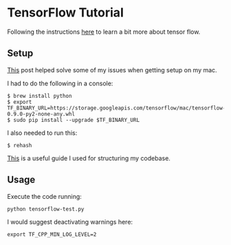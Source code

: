 # TensorFlow Tutorial

Following the instructions [here](https://www.tensorflow.org/get_started/get_started) to learn a bit more about tensor flow.


## Setup

[This](https://github.com/tensorflow/tensorflow/issues/5478) post helped solve some of my issues when getting setup on my mac.


I had to do the following in a console: 

```
$ brew install python
$ export TF_BINARY_URL=https://storage.googleapis.com/tensorflow/mac/tensorflow-0.9.0-py2-none-any.whl
$ sudo pip install --upgrade $TF_BINARY_URL
```

I also needed to run this: 

```
$ rehash
```

[This](http://python-guide-pt-br.readthedocs.io/en/latest/writing/structure/) is a useful guide I used for structuring my codebase.

## Usage 

Execute the code running: 

```
python tensorflow-test.py
```

I would suggest deactivating warnings here: 

```
export TF_CPP_MIN_LOG_LEVEL=2
```